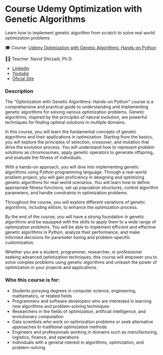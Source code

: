 # Course Udemy Optimization with Genetic Algorithms

Learn how to implement genetic algorithm from scratch to solve real world optimization problems

🎓 Course: [Udemy Optimization with Genetic Algorithms: Hands-on Python](https://www.udemy.com/course/optimization-with-genetic-algorithms-hands-on-python/?couponCode=BFCPSALE24)

👨‍🏫 Teacher: Navid Shirzadi, Ph.D.

- [Linkedin](https://www.linkedin.com/in/navid-shirzadi-ph-d-08b939a3/?originalSubdomain=ca)
- [Youtube](https://www.youtube.com/channel/UCxZEC_fR0VrefLmtiJPBTBA)
- [Oficial Site](https://scitechnest.com)

### Description

The "Optimization with Genetic Algorithms: Hands-on Python" course is a comprehensive and practical guide to understanding and implementing genetic algorithms for solving various optimization problems. Genetic algorithms, inspired by the principles of natural evolution, are powerful techniques for finding optimal solutions in multiple domains.

In this course, you will learn the fundamental concepts of genetic algorithms and their applications in optimization. Starting from the basics, you will explore the principles of selection, crossover, and mutation that drive the evolution process. You will understand how to represent problem solutions as chromosomes, apply genetic operators to generate offspring, and evaluate the fitness of individuals.

With a hands-on approach, you will dive into implementing genetic algorithms using Python programming language. Through a real-world problem project, you will gain proficiency in designing and optimizing genetic algorithms for real-world scenarios. You will learn how to define appropriate fitness functions, set up population structures, control algorithm parameters, and handle constraints in optimization problems.

Throughout the course, you will explore different variations of genetic algorithms, including elitism, to enhance the optimization process.

By the end of the course, you will have a strong foundation in genetic algorithms and be equipped with the skills to apply them to a wide range of optimization problems. You will be able to implement efficient and effective genetic algorithms in Python, analyze their performance, and make informed decisions for parameter tuning and problem-specific customization.

Whether you are a student, programmer, researcher, or professional seeking advanced optimization techniques, this course will empower you to solve complex problems using genetic algorithms and unleash the power of optimization in your projects and applications.

### Who this course is for:
- Students pursuing degrees in computer science, engineering, mathematics, or related fields
- Programmers and software developers who are interested in learning new algorithms and problem-solving techniques
- Researchers in the fields of optimization, artificial intelligence, and evolutionary computation
- Data scientists who work on optimization problems or seek alternative approaches to traditional optimization methods
- Engineers and professionals working in domains such as manufacturing, logistics, finance, and operations
- Individuals with a general interest in algorithms, optimization, and problem-solving
